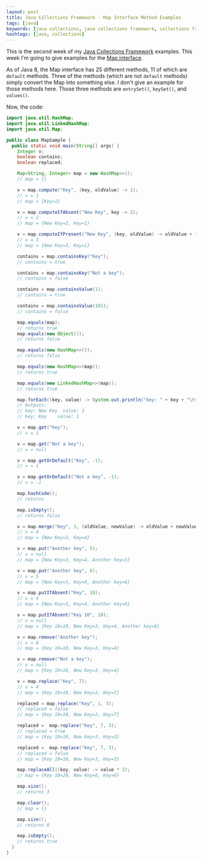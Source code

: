 ```yaml
---
layout: post
title: Java Collections Framework - Map Interface Method Examples
tags: [java]
keywords: [java collections, java collections framework, collections framework, collections, map]
hashtags: [java, collections]
---
```


This is the second week of my  [Java Collections Framework](https://docs.oracle.com/javase/tutorial/collections/index.html) examples. This week I'm going to give examples for the [Map interface](https://docs.oracle.com/javase/8/docs/api/java/util/Map.html).

As of Java 8, the Map interface has 25 different methods, 11 of which are `default` methods. Three of the methods (which are not `default` methods) simply convert the Map into something else. I don't give an example for those methods here. Those three methods are `entrySet()`, `keySet()`, and `values()`.

Now, the code:

```java
import java.util.HashMap;
import java.util.LinkedHashMap;
import java.util.Map;

public class MapSample {
  public static void main(String[] args) {
    Integer v;
    boolean contains;
    boolean replaced;

    Map<String, Integer> map = new HashMap<>();
    // map = {}

    v = map.compute("Key", (key, oldValue) -> 1);
    // v = 1
    // map = {Key=1}

    v = map.computeIfAbsent("New Key", key -> 2);
    // v = 2
    // map = {New Key=2, Key=1}

    v = map.computeIfPresent("New Key", (key, oldValue) -> oldValue + 1);
    // v = 3
    // map = {New Key=3, Key=1}

    contains = map.containsKey("Key");
    // contains = true

    contains = map.containsKey("Not a key");
    // contains = false

    contains = map.containsValue(1);
    // contains = true

    contains = map.containsValue(101);
    // contains = false

    map.equals(map);
    // returns true
    map.equals(new Object());
    // returns false

    map.equals(new HashMap<>());
    // returns false

    map.equals(new HashMap<>(map));
    // returns true

    map.equals(new LinkedHashMap<>(map));
    // returns true

    map.forEach((key, value) -> System.out.println("key: " + key + "\tvalue: " + value));
    // Outputs:
    // key: New Key  value: 3
    // key: Key    value: 1

    v = map.get("Key");
    // v = 1

    v = map.get("Not a key");
    // v = null

    v = map.getOrDefault("Key", -1);
    // v = 1

    v = map.getOrDefault("Not a key", -1);
    // v = -1

    map.hashCode();
    // returns

    map.isEmpty();
    // returns false

    v = map.merge("Key", 3, (oldValue, newValue) -> oldValue + newValue);
    // v = 4
    // map = {New Key=3, Key=4}

    v = map.put("Another key", 5);
    // v = null
    // map = {New Key=3, Key=4, Another key=5}

    v = map.put("Another key", 6);
    // v = 5
    // map = {New Key=3, Key=4, Another key=6}

    v = map.putIfAbsent("Key", 10);
    // v = 4
    // map = {New Key=3, Key=4, Another key=6}

    v = map.putIfAbsent("Key 10", 10);
    // v = null
    // map = {Key 10=10, New Key=3, Key=4, Another key=6}

    v = map.remove("Another key");
    // v = 6
    // map = {Key 10=10, New Key=3, Key=4}

    v = map.remove("Not a key");
    // v = null
    // map = {Key 10=10, New Key=3, Key=4}

    v = map.replace("Key", 7);
    // v = 4
    // map = {Key 10=10, New Key=3, Key=7}

    replaced = map.replace("Key", 1, 3);
    // replaced = false
    // map = {Key 10=10, New Key=3, Key=7}

    replaced =  map.replace("Key", 7, 3);
    // replaced = true
    // map = {Key 10=10, New Key=3, Key=3}

    replaced =  map.replace("Key", 7, 3);
    // replaced = false
    // map = {Key 10=10, New Key=3, Key=3}

    map.replaceAll((key, value) -> value * 2);
    // map = {Key 10=20, New Key=6, Key=6}

    map.size();
    // returns 3

    map.clear();
    // map = {}

    map.size();
    // returns 0

    map.isEmpty();
    // returns true
  }
}
```